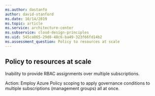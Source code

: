 ```yaml
---
ms.author: dastanfo
author: david-stanford
ms.date: 10/14/2019
ms.topic: article
ms.service: architecture-center
ms.subservice: cloud-design-principles
ms.uid: 545ca865-29d8-48c6-ba49-323f66fd14b2
ms.assessment_question: Policy to resources at scale
---
```

## Policy to resources at scale

Inability to provide RBAC assignments over multiple subscriptions.

Action:
Employ Azure Policy scoping to apply governance conditions to multiple subscriptions (management groups) all at once.
